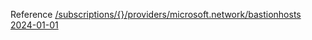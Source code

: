 Reference [/subscriptions/{}/providers/microsoft.network/bastionhosts 2024-01-01](/Resources/mgmt-plane/L3N1YnNjcmlwdGlvbnMve30vcHJvdmlkZXJzL21pY3Jvc29mdC5uZXR3b3JrL2Jhc3Rpb25ob3N0cw==/2024-01-01.xml)
